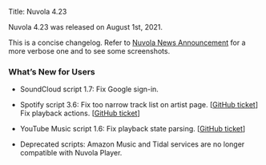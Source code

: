 Title: Nuvola 4.23

Nuvola 4.23 was released on August 1st, 2021.

This is a concise changelog.
Refer to [Nuvola News Announcement](https://medium.com/nuvola-news/nuvola-4-23-released-16cefbfbd420)
for a more verbose one and to see some screenshots.

### What’s New for Users

* SoundCloud script 1.7: Fix Google sign-in.

* Spotify script 3.6:
  Fix too narrow track list on artist page. [[GitHub ticket](https://github.com/tiliado/nuvolaplayer/issues/732)]
  Fix playback actions. [[GitHub ticket](https://github.com/tiliado/nuvolaplayer/issues/739)]

* YouTube Music script 1.6: Fix playback state parsing. [[GitHub ticket](https://github.com/tiliado/nuvolaplayer/issues/750)]

* Deprecated scripts: Amazon Music and Tidal services are no longer compatible with Nuvola Player.
